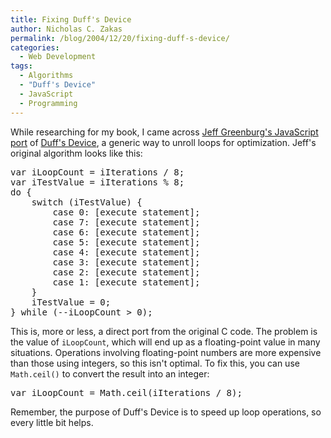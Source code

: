 ```yaml
---
title: Fixing Duff's Device
author: Nicholas C. Zakas
permalink: /blog/2004/12/20/fixing-duff-s-device/
categories:
  - Web Development
tags:
  - Algorithms
  - "Duff's Device"
  - JavaScript
  - Programming
---
```

While researching for my book, I came across <a title="Duff's Device" rel="external" href="http://home.earthlink.net/~kendrasg/info/js_opt/jsOptMain.html#duffsdevice">Jeff Greenburg's JavaScript port</a> of <a title="Tom Duff on Duff's Device" rel="external" href="http://www.lysator.liu.se/c/duffs-device.html">Duff's Device</a>, a generic way to unroll loops for optimization. Jeff's original algorithm looks like this:

<pre>var iLoopCount = iIterations / 8; 
var iTestValue = iIterations % 8; 
do { 
    switch (iTestValue) { 
        case 0: [execute statement]; 
        case 7: [execute statement]; 
        case 6: [execute statement]; 
        case 5: [execute statement]; 
        case 4: [execute statement]; 
        case 3: [execute statement]; 
        case 2: [execute statement]; 
        case 1: [execute statement]; 
    } 
    iTestValue = 0; 
} while (--iLoopCount &gt; 0);</pre>

This is, more or less, a direct port from the original C code. The problem is the value of `iLoopCount`, which will end up as a floating-point value in many situations. Operations involving floating-point numbers are more expensive than those using integers, so this isn't optimal. To fix this, you can use `Math.ceil()` to convert the result into an integer:

<pre>var iLoopCount = Math.ceil(iIterations / 8);</pre>

Remember, the purpose of Duff's Device is to speed up loop operations, so every little bit helps.
